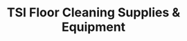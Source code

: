 ---
title: "TSI Floor Cleaning Supplies & Equipment"
url: /tempe/tsi-floor-cleaning-supplies-and-equipment/
shop: wholesale
---